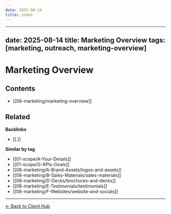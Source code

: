 ```yaml
---
date: 2025-08-14
title: index
---
```

---
date: 2025-08-14
title: Marketing Overview
tags: [marketing, outreach, marketing-overview]
---
# Marketing Overview

<!-- AUTO-TOC:START -->

## Contents
- [[08-marketing/marketing-overview]]

<!-- AUTO-TOC:END -->


<!-- RELATED:START -->

## Related
**Backlinks**
- [[.]]

**Similar by tag**
- [[01-scope/A-Your-Details]]
- [[01-scope/G-KPIs-Goals]]
- [[08-marketing/A-Brand-Assets/logos-and-assets]]
- [[08-marketing/B-Sales-Materials/sales-materials]]
- [[08-marketing/D-Decks/brochures-and-decks]]
- [[08-marketing/E-Testimonials/testimonials]]
- [[08-marketing/F-Websites/website-and-socials]]

<!-- RELATED:END -->


















---
[← Back to Client Hub](https://www.builtbyrays.com/Client-Vault/portal)